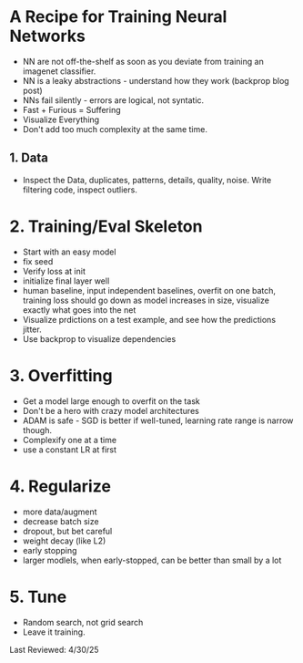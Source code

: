 # A Recipe for Training Neural Networks
- NN are not off-the-shelf as soon as you deviate from training an imagenet classifier.
- NN is a leaky abstractions - understand how they work (backprop blog post)
- NNs fail silently - errors are logical, not syntatic.
- Fast + Furious = Suffering
- Visualize Everything
- Don't add too much complexity at the same time.

## 1. Data
- Inspect the Data, duplicates, patterns, details, quality, noise. Write filtering code, inspect outliers.

# 2. Training/Eval Skeleton
- Start with an easy model
- fix seed
- Verify loss at init
- initialize final layer well
- human baseline, input independent baselines, overfit on one batch, training loss should go down as model increases in size, visualize exactly what goes into the net
- Visualize prdictions on a test example, and see how the predictions jitter.
- Use backprop to visualize dependencies

# 3. Overfitting
- Get a model large enough to overfit on the task
- Don't be a hero with crazy model architectures
- ADAM is safe - SGD is better if well-tuned, learning rate range is narrow though.
- Complexify one at a time
- use a constant LR at first

# 4. Regularize
- more data/augment
- decrease batch size
- dropout, but bet careful
- weight decay (like L2)
- early stopping
- larger modlels, when early-stopped, can be better than small by a lot

# 5. Tune
- Random search, not grid search
- Leave it training.

Last Reviewed: 4/30/25